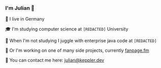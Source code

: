 ### I'm Julian 👤


📍 I live in Germany

🎓 I'm studying computer science at `[REDACTED]` University

🔨 When I'm not studying I juggle with enterprise java code at `[REDACTED]`

🌱 Or I'm working on one of many side projects, currently [fanpage.fm](https://fanpage.fm)

📧 You can contact me here: [julian@keppler.dev](mailto:julian@keppler.dev)